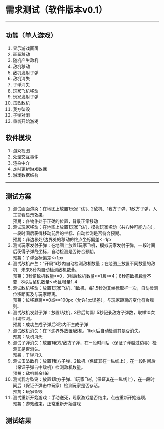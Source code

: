 # 需求测试（软件版本v0.1）
---
## 功能（单人游戏）

1. 显示游戏画面
2. 画面移动
3. 随机产生敌机
4. 敌机移动
5. 敌机发射子弹
6. 敌机消失
7. 子弹消失
8. 玩家飞机移动
9. 玩家发射子弹
10. 击坠敌机
11. 我方坠毁
12. 子弹对消
13. 重新开始游戏

## 软件模块

1. 渲染视图
2. 处理交互事件
3. 渲染中介
4. 定时更新游戏数据
5. 游戏数据结构

--- 
## 测试方案

1. 测试画面渲染：在地图上放置1玩家飞机、2敌机、1我方子弹、1敌方子弹，人工查看显示效果。  
预期：各物件处于正确的位置，背景正常移动
2. 测试玩家移动：在地图上放置1玩家飞机，模拟玩家移动（共八种可能方向），一段时间后获得移动前后的坐标，自动检测是否符合预期。  
预期：非边界处/边界处的移动的终点坐标偏差<=1px
3. 测试玩家发射子弹：在地图上放置1玩家飞机，模拟玩家发射子弹，一段时间后获得子弹的坐标，自动检测是否符合预期。  
预期：子弹坐标偏差<=1px
4. 测试敌机产生：“开局”6秒内自动检测敌机数量；在地图上放置不同数量的敌机，未来8秒内自动检测敌机数量。  
预期：3秒前敌机数量==0，3秒后敌机数量>=1且<=4；8秒前敌机数量不变，8秒后敌机数量<=5且增量1..4
5. 测试敌机移动：放置1玩家飞机、1敌机，每1.5秒对其坐标取样一次，自动检测位移距离及与玩家距离。  
预期：位移距离==0或==100px（允许1px误差），与玩家距离的变化符合规则。
6. 测试敌机发射子弹：放置1敌机，3秒后每隔1.5秒记录敌方子弹数，取样10次自动检测。  
预期：成功生成子弹后3秒内不生成子弹
7. 测试敌机消失：在下边界外放置1敌机，1tick后自动检测其是否消失。  
预期：敌机消失
8. 测试子弹消失：放置1我方/敌方子弹，在一段时间后（保证子弹越过边界）检测其是否消失。  
预期：子弹消失
9. 测试击坠敌机：放置1我方子弹、2敌机（保证其在一纵线上），在一段时间后（保证子弹击中敌机）检测敌机数量。  
预期：敌机剩余1架
10. 测试我方坠毁：放置1敌方子弹、1玩家飞机（保证其在一纵线上），在一段时间后（保证子弹击中玩家）检测玩家是否存活。  
预期：玩家坠毁
11. 测试重新开始游戏：手动送死，观察游戏是否结束，点击重新开始选项。  
预期：游戏结束，正常重新开始游戏

## 测试结果
